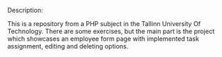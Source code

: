 Description:

This is a repository from a PHP subject in the Tallinn University Of Technology. There are some exercises, but the main part is the project which showcases an employee form page with implemented task assignment, editing and deleting options.

